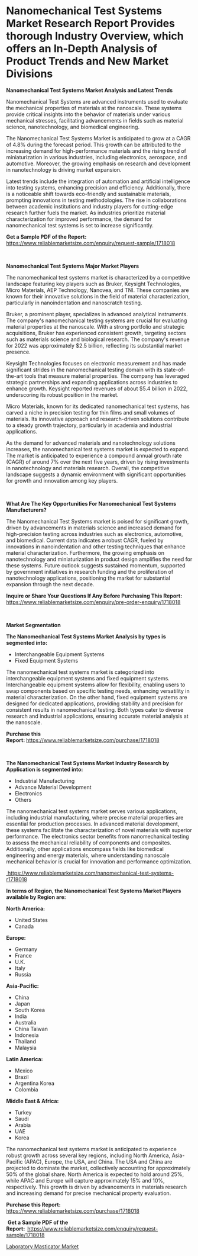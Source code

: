<p><h1>Nanomechanical Test Systems Market Research Report Provides thorough Industry Overview, which offers an In-Depth Analysis of Product Trends and New Market Divisions</h1></p><p><strong>Nanomechanical Test Systems Market Analysis and Latest Trends</strong></p>
<p><p>Nanomechanical Test Systems are advanced instruments used to evaluate the mechanical properties of materials at the nanoscale. These systems provide critical insights into the behavior of materials under various mechanical stresses, facilitating advancements in fields such as material science, nanotechnology, and biomedical engineering.</p><p>The Nanomechanical Test Systems Market is anticipated to grow at a CAGR of 4.8% during the forecast period. This growth can be attributed to the increasing demand for high-performance materials and the rising trend of miniaturization in various industries, including electronics, aerospace, and automotive. Moreover, the growing emphasis on research and development in nanotechnology is driving market expansion. </p><p>Latest trends include the integration of automation and artificial intelligence into testing systems, enhancing precision and efficiency. Additionally, there is a noticeable shift towards eco-friendly and sustainable materials, prompting innovations in testing methodologies. The rise in collaborations between academic institutions and industry players for cutting-edge research further fuels the market. As industries prioritize material characterization for improved performance, the demand for nanomechanical test systems is set to increase significantly.</p></p>
<p><strong>Get a Sample PDF of the Report:&nbsp;</strong> <a href="https://www.reliablemarketsize.com/enquiry/request-sample/1718018?utm_campaign=2941&utm_medium=2&utm_source=Github&utm_content=ia&utm_term=11042025&utm_id=nanomechanical-test-systems">https://www.reliablemarketsize.com/enquiry/request-sample/1718018</a></p>
<p>&nbsp;</p>
<p><strong>Nanomechanical Test Systems Major Market Players</strong></p>
<p><p>The nanomechanical test systems market is characterized by a competitive landscape featuring key players such as Bruker, Keysight Technologies, Micro Materials, AEP Technology, Nanovea, and TNI. These companies are known for their innovative solutions in the field of material characterization, particularly in nanoindentation and nanoscratch testing.</p><p>Bruker, a prominent player, specializes in advanced analytical instruments. The company's nanomechanical testing systems are crucial for evaluating material properties at the nanoscale. With a strong portfolio and strategic acquisitions, Bruker has experienced consistent growth, targeting sectors such as materials science and biological research. The company's revenue for 2022 was approximately $2.5 billion, reflecting its substantial market presence.</p><p>Keysight Technologies focuses on electronic measurement and has made significant strides in the nanomechanical testing domain with its state-of-the-art tools that measure material properties. The company has leveraged strategic partnerships and expanding applications across industries to enhance growth. Keysight reported revenues of about $5.4 billion in 2022, underscoring its robust position in the market.</p><p>Micro Materials, known for its dedicated nanomechanical test systems, has carved a niche in precision testing for thin films and small volumes of materials. Its innovative approach and research-driven solutions contribute to a steady growth trajectory, particularly in academia and industrial applications.</p><p>As the demand for advanced materials and nanotechnology solutions increases, the nanomechanical test systems market is expected to expand. The market is anticipated to experience a compound annual growth rate (CAGR) of around 7% over the next five years, driven by rising investments in nanotechnology and materials research. Overall, the competitive landscape suggests a dynamic environment with significant opportunities for growth and innovation among key players.</p></p>
<p>&nbsp;</p>
<p><strong>What Are The Key Opportunities For Nanomechanical Test Systems Manufacturers?</strong></p>
<p><p>The Nanomechanical Test Systems market is poised for significant growth, driven by advancements in materials science and increased demand for high-precision testing across industries such as electronics, automotive, and biomedical. Current data indicates a robust CAGR, fueled by innovations in nanoindentation and other testing techniques that enhance material characterization. Furthermore, the growing emphasis on nanotechnology and miniaturization in product design amplifies the need for these systems. Future outlook suggests sustained momentum, supported by government initiatives in research funding and the proliferation of nanotechnology applications, positioning the market for substantial expansion through the next decade.</p></p>
<p><strong>Inquire or Share Your Questions If Any Before Purchasing This Report:</strong> <a href="https://www.reliablemarketsize.com/enquiry/pre-order-enquiry/1718018?utm_campaign=2941&utm_medium=2&utm_source=Github&utm_content=ia&utm_term=11042025&utm_id=nanomechanical-test-systems">https://www.reliablemarketsize.com/enquiry/pre-order-enquiry/1718018</a></p>
<p>&nbsp;</p>
<p><strong>Market Segmentation</strong></p>
<p><strong>The Nanomechanical Test Systems Market Analysis by types is segmented into:</strong></p>
<p><ul><li>Interchangeable Equipment Systems</li><li>Fixed Equipment Systems</li></ul></p>
<p><p>The nanomechanical test systems market is categorized into interchangeable equipment systems and fixed equipment systems. Interchangeable equipment systems allow for flexibility, enabling users to swap components based on specific testing needs, enhancing versatility in material characterization. On the other hand, fixed equipment systems are designed for dedicated applications, providing stability and precision for consistent results in nanomechanical testing. Both types cater to diverse research and industrial applications, ensuring accurate material analysis at the nanoscale.</p></p>
<p><strong>Purchase this Report:&nbsp;</strong><a href="https://www.reliablemarketsize.com/purchase/1718018?utm_campaign=2941&utm_medium=2&utm_source=Github&utm_content=ia&utm_term=11042025&utm_id=nanomechanical-test-systems">https://www.reliablemarketsize.com/purchase/1718018</a></p>
<p>&nbsp;</p>
<p><strong>The Nanomechanical Test Systems Market Industry Research by Application is segmented into:</strong></p>
<p><ul><li>Industrial Manufacturing</li><li>Advance Material Development</li><li>Electronics</li><li>Others</li></ul></p>
<p><p>The nanomechanical test systems market serves various applications, including industrial manufacturing, where precise material properties are essential for production processes. In advanced material development, these systems facilitate the characterization of novel materials with superior performance. The electronics sector benefits from nanomechanical testing to assess the mechanical reliability of components and composites. Additionally, other applications encompass fields like biomedical engineering and energy materials, where understanding nanoscale mechanical behavior is crucial for innovation and performance optimization.</p></p>
<p><a href="https://www.reliablemarketsize.com/nanomechanical-test-systems-r1718018?utm_campaign=2941&utm_medium=2&utm_source=Github&utm_content=ia&utm_term=11042025&utm_id=nanomechanical-test-systems">&nbsp;https://www.reliablemarketsize.com/nanomechanical-test-systems-r1718018</a></p>
<p><strong>In terms of Region, the Nanomechanical Test Systems Market Players available by Region are:</strong></p>
<p>
    <p> <strong> North America: </strong>
        <ul>
            <li>United States</li>
            <li>Canada</li>
        </ul>
        </p> 
    <p> <strong> Europe: </strong>
        <ul>
            <li>Germany</li>
            <li>France</li>
            <li>U.K.</li>
            <li>Italy</li>
            <li>Russia</li>
        </ul>
        </p> 
    <p> <strong> Asia-Pacific: </strong>
        <ul>
            <li>China</li>
            <li>Japan</li>
            <li>South Korea</li>
            <li>India</li>
            <li>Australia</li>
            <li>China Taiwan</li>
            <li>Indonesia</li>
            <li>Thailand</li>
            <li>Malaysia</li>
        </ul>
        </p> 
    <p> <strong> Latin America: </strong>
        <ul>
            <li>Mexico</li>
            <li>Brazil</li>
            <li>Argentina Korea</li>
            <li>Colombia</li>
        </ul>
        </p> 
    <p> <strong> Middle East & Africa: </strong>
        <ul>
            <li>Turkey</li>
            <li>Saudi</li>
            <li>Arabia</li>
            <li>UAE</li>
            <li>Korea</li>
        </ul>
    </p>
    </p>
<p><p>The nanomechanical test systems market is anticipated to experience robust growth across several key regions, including North America, Asia-Pacific (APAC), Europe, the USA, and China. The USA and China are projected to dominate the market, collectively accounting for approximately 50% of the global share. North America is expected to hold around 25%, while APAC and Europe will capture approximately 15% and 10%, respectively. This growth is driven by advancements in materials research and increasing demand for precise mechanical property evaluation.</p></p>
<p><strong>Purchase this Report: </strong><a href="https://www.reliablemarketsize.com/purchase/1718018?utm_campaign=2941&utm_medium=2&utm_source=Github&utm_content=ia&utm_term=11042025&utm_id=nanomechanical-test-systems">https://www.reliablemarketsize.com/purchase/1718018</a></p>
<p>&nbsp;<strong>Get a Sample PDF of the Report:&nbsp;&nbsp;</strong><a href="https://www.reliablemarketsize.com/enquiry/request-sample/1718018?utm_campaign=2941&utm_medium=2&utm_source=Github&utm_content=ia&utm_term=11042025&utm_id=nanomechanical-test-systems">https://www.reliablemarketsize.com/enquiry/request-sample/1718018</a></p>
<p><strong></strong></p>
<p><p><a href="https://github.com/rullihipes6h/Market-Research-Report-List-1/blob/main/laboratory-masticator-market.md?utm_campaign=2941&utm_medium=2&utm_source=Github&utm_content=ia&utm_term=11042025&utm_id=nanomechanical-test-systems">Laboratory Masticator Market</a></p></p>